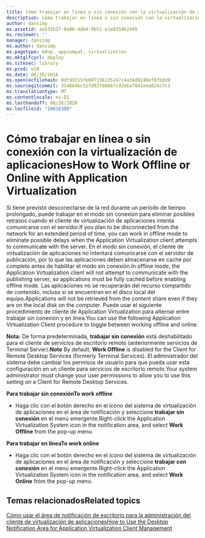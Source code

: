 ```yaml
---
title: Cómo trabajar en línea o sin conexión con la virtualización de aplicaciones
description: Cómo trabajar en línea o sin conexión con la virtualización de aplicaciones
author: dansimp
ms.assetid: aa532b37-8a00-4db4-9b51-e1e8354b2495
ms.reviewer: ''
manager: dansimp
ms.author: dansimp
ms.pagetype: mdop, appcompat, virtualization
ms.mktglfcycl: deploy
ms.sitesec: library
ms.prod: w10
ms.date: 06/16/2016
ms.openlocfilehash: 0dfdd315fe607156135247c4a34d0248ef8fbdd9
ms.sourcegitcommit: 354664bc527d93f80687cd2eba70d1eea024c7c3
ms.translationtype: MT
ms.contentlocale: es-ES
ms.lasthandoff: 06/26/2020
ms.locfileid: "10816380"
---
```

# <span data-ttu-id="d9be1-103">Cómo trabajar en línea o sin conexión con la virtualización de aplicaciones</span><span class="sxs-lookup"><span data-stu-id="d9be1-103">How to Work Offline or Online with Application Virtualization</span></span>


<span data-ttu-id="d9be1-104">Si tiene previsto desconectarse de la red durante un período de tiempo prolongado, puede trabajar en el modo sin conexión para eliminar posibles retrasos cuando el cliente de virtualización de aplicaciones intenta comunicarse con el servidor.</span><span class="sxs-lookup"><span data-stu-id="d9be1-104">If you plan to be disconnected from the network for an extended period of time, you can work in offline mode to eliminate possible delays when the Application Virtualization client attempts to communicate with the server.</span></span> <span data-ttu-id="d9be1-105">En el modo sin conexión, el cliente de virtualización de aplicaciones no intentará comunicarse con el servidor de publicación, por lo que las aplicaciones deben almacenarse en caché por completo antes de habilitar el modo sin conexión.</span><span class="sxs-lookup"><span data-stu-id="d9be1-105">In offline mode, the Application Virtualization client will not attempt to communicate with the publishing server, so applications must be fully cached before enabling offline mode.</span></span> <span data-ttu-id="d9be1-106">Las aplicaciones no se recuperarán del recurso compartido de contenido, incluso si se encuentran en el disco local del equipo.</span><span class="sxs-lookup"><span data-stu-id="d9be1-106">Applications will not be retrieved from the content share even if they are on the local disk on the computer.</span></span> <span data-ttu-id="d9be1-107">Puede usar el siguiente procedimiento de cliente de Application Virtualization para alternar entre trabajar sin conexión y en línea.</span><span class="sxs-lookup"><span data-stu-id="d9be1-107">You can use the following Application Virtualization Client procedure to toggle between working offline and online.</span></span>

<span data-ttu-id="d9be1-108">**Nota:**  De forma predeterminada, **trabajar sin conexión** está deshabilitado para el cliente de servicios de escritorio remoto (anteriormente servicios de Terminal Server).</span><span class="sxs-lookup"><span data-stu-id="d9be1-108">**Note** By default, **Work Offline** is disabled for the Client for Remote Desktop Services (formerly Terminal Services).</span></span> <span data-ttu-id="d9be1-109">El administrador del sistema debe cambiar los permisos de usuario para que pueda usar esta configuración en un cliente para servicios de escritorio remoto.</span><span class="sxs-lookup"><span data-stu-id="d9be1-109">Your system administrator must change your user permissions to allow you to use this setting on a Client for Remote Desktop Services.</span></span>

 

**<span data-ttu-id="d9be1-110">Para trabajar sin conexión</span><span class="sxs-lookup"><span data-stu-id="d9be1-110">To work offline</span></span>**

-   <span data-ttu-id="d9be1-111">Haga clic con el botón derecho en el icono del sistema de virtualización de aplicaciones en el área de notificación y seleccione **trabajar sin conexión** en el menú emergente.</span><span class="sxs-lookup"><span data-stu-id="d9be1-111">Right-click the Application Virtualization System icon in the notification area, and select **Work Offline** from the pop-up menu.</span></span>

**<span data-ttu-id="d9be1-112">Para trabajar en línea</span><span class="sxs-lookup"><span data-stu-id="d9be1-112">To work online</span></span>**

-   <span data-ttu-id="d9be1-113">Haga clic con el botón derecho en el icono del sistema de virtualización de aplicaciones en el área de notificación y seleccione **trabajar con conexión** en el menú emergente.</span><span class="sxs-lookup"><span data-stu-id="d9be1-113">Right-click the Application Virtualization System icon in the notification area, and select **Work Online** from the pop-up menu.</span></span>

## <span data-ttu-id="d9be1-114">Temas relacionados</span><span class="sxs-lookup"><span data-stu-id="d9be1-114">Related topics</span></span>


[<span data-ttu-id="d9be1-115">Cómo usar el área de notificación de escritorio para la administración del cliente de virtualización de aplicaciones</span><span class="sxs-lookup"><span data-stu-id="d9be1-115">How to Use the Desktop Notification Area for Application Virtualization Client Management</span></span>](how-to-use-the-desktop-notification-area-for-application-virtualization-client-management.md)

 

 





